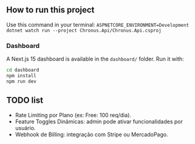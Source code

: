## How to run this project

Use this command in your terminal:
`ASPNETCORE_ENVIRONMENT=Development dotnet watch run --project Chronus.Api/Chronus.Api.csproj`

### Dashboard

A Next.js 15 dashboard is available in the `dashboard/` folder.
Run it with:
```bash
cd dashboard
npm install
npm run dev
```

## TODO list

- Rate Limiting por Plano (ex: Free: 100 req/dia).
- Feature Toggles Dinâmicas: admin pode ativar funcionalidades por usuário.
- Webhook de Billing: integração com Stripe ou MercadoPago.
